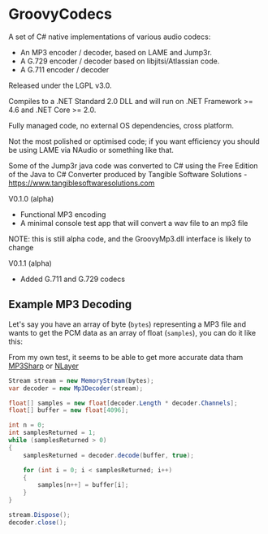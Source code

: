 # GroovyCodecs
A set of C# native implementations of various audio codecs:
- An MP3 encoder / decoder, based on LAME and Jump3r.
- A G.729 encoder / decoder based on libjitsi/Atlassian code.
- A G.711 encoder / decoder 

Released under the LGPL v3.0.

Compiles to a .NET Standard 2.0 DLL and will run on .NET Framework >= 4.6 and .NET Core >= 2.0.

Fully managed code, no external OS dependencies, cross platform.

Not the most polished or optimised code; if you want efficiency you should be using LAME via NAudio or something like that.

Some of the Jump3r java code was converted to C# using the Free Edition of the Java to C# Converter 
produced by Tangible Software Solutions - https://www.tangiblesoftwaresolutions.com

V0.1.0 (alpha)
- Functional MP3 encoding
- A minimal console test app that will convert a wav file to an mp3 file

NOTE: this is still alpha code, and the GroovyMp3.dll interface is likely to change

V0.1.1 (alpha)
- Added G.711 and G.729 codecs

## Example MP3 Decoding

Let's say you have an array of byte (`bytes`) representing a MP3 file and wants to get the PCM data as an array of float (`samples`), you can do it like this:

From my own test, it seems to be able to get more accurate data tham [MP3Sharp](https://github.com/ZaneDubya/MP3Sharp) or [NLayer](https://github.com/naudio/NLayer)

```csharp
Stream stream = new MemoryStream(bytes);
var decoder = new Mp3Decoder(stream);

float[] samples = new float[decoder.Length * decoder.Channels];
float[] buffer = new float[4096];

int n = 0;
int samplesReturned = 1;
while (samplesReturned > 0)
{
    samplesReturned = decoder.decode(buffer, true);

    for (int i = 0; i < samplesReturned; i++)
    {
        samples[n++] = buffer[i];
    }
}

stream.Dispose();
decoder.close();
```